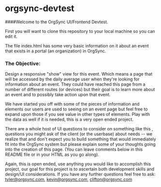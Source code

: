 orgsync-devtest
===============

####Welcome to the OrgSync UI/Frontend Devtest.

First you will want to clone this repository to your local machine so you can edit it.

The file index.html has some very basic information on it about an event that exists in a portal (an organization) in OrgSync.

### The Objective:

Design a responsive "show" view for this event. Which means a page that will be accessed by the daily average user when they're looking for information about an event. They could have reached this page from a number of different routes (or devices) but their goal is to learn more about an event and to possibly take action upon that event.

We have started you off with some of the pieces of information and elements our users are used to seeing on an event page but feel free to expand upon those if you see value in other types of elements. Play with the data as well if it is needed, this is a very open ended project.

There are a whole host of UI questions to consider on something like this , questions you might ask of the client (or the userbase) about needs -- we realize that and don't expect you to build something that would immediately fit into the OrgSync system but please explain some of your thoughts going into the creation of this page. (You can leave comments below in this README file or in your HTML as you go along).

Again, this is open ended, use anything you would like to accomplish this project, our goal for this project is to ascertain both development skills and design/UI considerations. If you have any further questions feel free to ask: tyler@orgsync.com, kevin@orgsync.com, clifton@orgsync.com